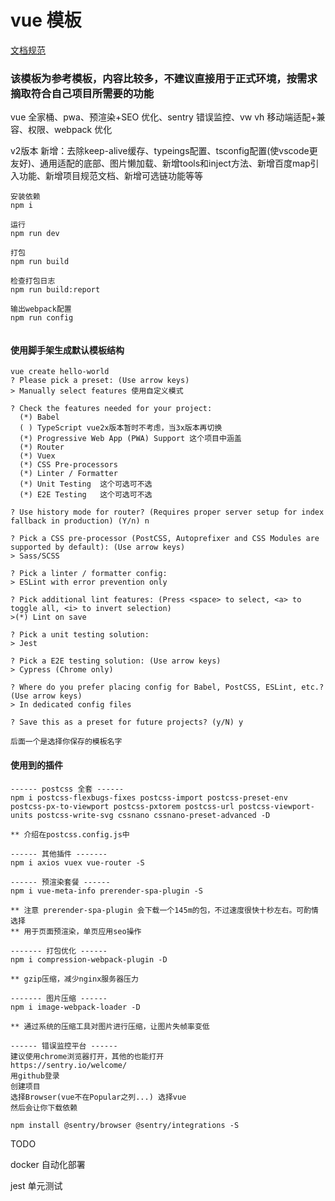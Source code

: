 # vue 模板
[文档规范](./规范文档.md)
### 该模板为参考模板，内容比较多，不建议直接用于正式环境，按需求摘取符合自己项目所需要的功能

vue 全家桶、pwa、预渲染+SEO 优化、sentry 错误监控、vw vh 移动端适配+兼容、权限、webpack 优化

v2版本 新增：去除keep-alive缓存、typeings配置、tsconfig配置(使vscode更友好)、通用适配的底部、图片懒加载、新增tools和inject方法、新增百度map引入功能、新增项目规范文档、新增可选链功能等等

```
安装依赖
npm i

运行
npm run dev

打包
npm run build

检查打包日志
npm run build:report

输出webpack配置
npm run config


```

#### 使用脚手架生成默认模板结构
```
vue create hello-world
? Please pick a preset: (Use arrow keys)
> Manually select features 使用自定义模式

? Check the features needed for your project:
  (*) Babel
  ( ) TypeScript vue2x版本暂时不考虑，当3x版本再切换
  (*) Progressive Web App (PWA) Support 这个项目中涵盖
  (*) Router
  (*) Vuex
  (*) CSS Pre-processors
  (*) Linter / Formatter
  (*) Unit Testing  这个可选可不选 
  (*) E2E Testing   这个可选可不选

? Use history mode for router? (Requires proper server setup for index fallback in production) (Y/n) n

? Pick a CSS pre-processor (PostCSS, Autoprefixer and CSS Modules are supported by default): (Use arrow keys)
> Sass/SCSS

? Pick a linter / formatter config:
> ESLint with error prevention only

? Pick additional lint features: (Press <space> to select, <a> to toggle all, <i> to invert selection)
>(*) Lint on save

? Pick a unit testing solution:
> Jest

? Pick a E2E testing solution: (Use arrow keys)
> Cypress (Chrome only)

? Where do you prefer placing config for Babel, PostCSS, ESLint, etc.? (Use arrow keys)
> In dedicated config files

? Save this as a preset for future projects? (y/N) y

后面一个是选择你保存的模板名字
```

#### 使用到的插件
```
------ postcss 全套 ------
npm i postcss-flexbugs-fixes postcss-import postcss-preset-env postcss-px-to-viewport postcss-pxtorem postcss-url postcss-viewport-units postcss-write-svg cssnano cssnano-preset-advanced -D

** 介绍在postcss.config.js中
```
```
------ 其他插件 -------
npm i axios vuex vue-router -S
```
```
------ 预渲染套餐 ------
npm i vue-meta-info prerender-spa-plugin -S

** 注意 prerender-spa-plugin 会下载一个145m的包，不过速度很快十秒左右。可酌情选择
** 用于页面预渲染，单页应用seo操作
```
```
------- 打包优化 ------
npm i compression-webpack-plugin -D

** gzip压缩，减少nginx服务器压力
```
```
------- 图片压缩 ------
npm i image-webpack-loader -D

** 通过系统的压缩工具对图片进行压缩，让图片失帧率变低
```
```
------ 错误监控平台 ------
建议使用chrome浏览器打开，其他的也能打开
https://sentry.io/welcome/
用github登录
创建项目
选择Browser(vue不在Popular之列...) 选择vue
然后会让你下载依赖

npm install @sentry/browser @sentry/integrations -S

```


TODO

docker 自动化部署

jest 单元测试
